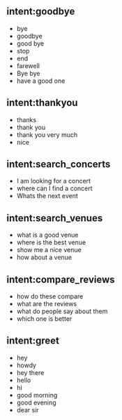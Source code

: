 ## intent:goodbye
- bye
- goodbye
- good bye
- stop
- end
- farewell
- Bye bye
- have a good one

## intent:thankyou
- thanks
- thank you
- thank you very much
- nice

## intent:search_concerts
- I am looking for a concert
- where can I find a concert
- Whats the next event

## intent:search_venues
- what is a good venue
- where is the best venue
- show me a nice venue
- how about a venue

## intent:compare_reviews
- how do these compare
- what are the reviews
- what do people say about them
- which one is better

## intent:greet
- hey
- howdy
- hey there
- hello
- hi
- good morning
- good evening
- dear sir